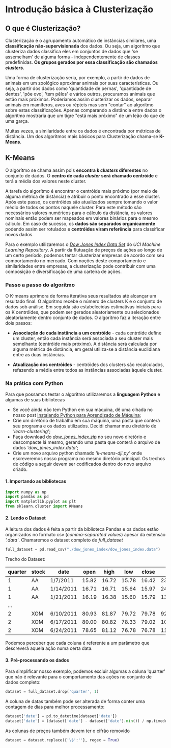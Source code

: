 # Introdução básica à Clusterização

## O que é Clusterização?

Clusterização é o agrupamento automático de instâncias similares, uma **classificação não-supervisionada** dos dados. Ou seja, um algorítmo que clusteriza dados classifica eles em conjuntos de dados que 'se assemelham' de alguma forma - independentemente de classes predefinidas. **Os grupos gerados por essa classificação são chamados *clusters***.

Uma forma de clusterização seria, por exemplo, a partir de dados de animais em um zoológico aproximar animais por suas características. Ou seja, a partir dos dados como 'quantidade de pernas', 'quantidade de dentes', 'põe ovo', 'tem pêlos' e vários outros, procuramos animais que estão mais próximos. Poderíamos assim clusterizar os dados, separar animais em mamíferos, aves ou répteis mas sem "contar" ao algorítmo sobre estas classificações. Apenas comparando a distância entre dados o algorítmo mostraria que um tigre "está mais próximo" de um leão do que de uma garça.

Muitas vezes, a similaridade entre os dados é encontrada por métricas de distância. Um dos algorítmos mais básicos para Clusterização chama-se **K-Means**.

## K-Means

O algorítmo se chama assim pois **encontra k *clusters* diferentes** no conjunto de dados. O **centro de cada *cluster* será chamado centróide** e terá a média dos valores neste cluster.

A tarefa do algorítmo é encontrar o centróide mais próximo (por meio de alguma métrica de distância) e atribuir o ponto encontrado a esse cluster. Após este passo, os centróides são atualizados sempre tomando o valor médio de todos os pontos naquele cluster. Para este método são necessários valores numéricos para o cálculo da distância, os valores nominais então podem ser mapeados em valores binários para o mesmo cálculo. Em caso de sucesso, os **dados são separados organicamente** podendo assim ser rotulados e **centróides viram referência** para classificar novos dados.

Para o exemplo utilizaremos o [*Dow Jones Index Data Set*](http://archive.ics.uci.edu/ml/datasets/Dow+Jones+Index#) do *UCI Machine Learning Repository*. A partir da flutuação de preços de ações ao longo de um certo período, podemos tentar clusterizar empresas de acordo com seu comportamento no mercado. Com noções deste comportamento e similaridades entre empresas, a clusterização pode contribuir com uma composição e diversificação de uma carteira de ações.

### Passo a passo do algorítmo

O Κ-means aprimora de forma iterativa seus resultados até alcançar um resultado final. O algoritmo recebe o número de clusters Κ e o conjunto de dados sob análise. Em seguida são estabelecidas estimativas iniciais para os K centróides, que podem ser gerados aleatoriamente ou selecionados aleatoriamente dentro conjunto de dados. O algoritmo faz a iteração entre dois passos:

- **Associação de cada instância a um centróide** - cada centróide define um cluster, então cada instância será associada a seu cluster mais semelhante (centróide mais próximo). A distância será calculada por alguma métrica de distância, em geral utiliza-se a distância euclidiana entre as duas instâncias.

- **Atualização dos centróides** - centróides dos clusters são recalculados, refazendo a média entre todos as instâncias associadas àquele cluster.

### Na prática com Python

Para que possamos testar o algorítmo utilizaremos a **linguagem Python** e algumas de suas bibliotecas

- Se você ainda não tem Python em sua máquina, dê uma olhada no nosso post [Instalando Python para Aprendizado de Máquina](https://lamfo-unb.github.io/2017/06/10/Instalando-Python/);
- Crie um diretório de trabalho em sua máquina, uma pasta que conterá seu programa e os dados utilizados. Decidi chamar meu diretório de *'learn-clustering'*;
- Faça download do [*dow_jones_index.zip*](http://archive.ics.uci.edu/ml/machine-learning-databases/00312/) no seu novo diretório e descompacte lá mesmo, gerando uma pasta que conterá o arquivo de dados *'dow_jones_index.data'*;
- Crie um novo arquivo python chamado *'k-means-dji.py'* onde escreveremos nosso programa no mesmo diretório principal. Os trechos de código a seguir devem ser codificados dentro do novo arquivo criado.

#### 1. Importando as bibliotecas

```python
import numpy as np
import pandas as pd
import matplotlib.pyplot as plt
from sklearn.cluster import KMeans
```

#### 2. Lendo o Dataset

A leitura dos dados é feita a partir da biblioteca Pandas e os dados estão organizados no formato csv (*comma-separated values*) apesar da extensão *'.data'*. Chamaremos o dataset completo de *full_dataset*

```python
full_dataset = pd.read_csv("./dow_jones_index/dow_jones_index.data")
```

Trecho do Dataset:

quarter | stock | date | open | high | low | close | volume | percent_change_price | percent_change_volume_over_last_wk | previous_weeks_volume | next_weeks_open | next_weeks_close | percent_change_next_weeks_price | days_to_next_dividend | percent_return_next_dividend
--- | --- | --- | --- | --- | --- | --- | --- | --- | --- | --- | --- | --- | --- | --- | ---
1 | AA | 1/7/2011 | 15.82 | 16.72 | 15.78 | 16.42 | 239655616 | 3.79267 | NaN | NaN | 16.71 | 15.97 | -4.42849 | 26 | 0.182704
1 | AA | 1/14/2011 | 16.71 | 16.71 | 15.64 | 15.97 | 242963398 | -4.42849 | 1.380223028 | 239655616 | 16.19 | 15.79 | -2.47066 | 19 | 0.187852
1 | AA | 1/21/2011 | 16.19 | 16.38 | 15.60 | 15.79 | 138428495 | -2.47066 | -43.02495926 | 242963398 | 15.87 | 16.13 | 1.63831 | 12 | 0.189994
| ... |
2 | XOM | 6/10/2011 | 80.93 | 81.87 | 79.72 | 79.78 | 92380844 | -1.42098 | 17.50851907 | 78616295 | 80.00 | 79.02 | -1.225 | 61 | 0.58912
2 | XOM | 6/17/2011 | 80.00 | 80.82 | 78.33 | 79.02 | 100521400 | -1.225 | 8.8119524 | 92380844 | 78.65 | 76.78 | -2.37762 | 54 | 0.594786
2 | XOM | 6/24/2011 | 78.65 | 81.12 | 76.78 | 76.78 | 118679791 | -2.37762 | 18.06420424 | 100521400 | 76.88 | 82.01 | 6.67274 | 47 | 0.612139

Podemos perceber que cada coluna é referente a um parâmetro que descreverá aquela ação numa certa data.

#### 3. Pré-processando os dados

Para simplificar nosso exemplo, podemos excluir algumas a coluna 'quarter' que não é relevante para o comportamento das ações no conjunto de dados completo:

```python
dataset = full_dataset.drop('quarter', 1)
```

A coluna de datas também pode ser alterada de forma conter uma contagem de dias para melhor processamento:

```python
dataset['date'] = pd.to_datetime(dataset['date'])
dataset['date'] = (dataset['date'] - dataset['date'].min()) / np.timedelta64(1,'D')
```

As colunas de preços também devem ter o cifrão removido

```python
dataset = dataset.replace({'\$':''}, regex = True)
```

